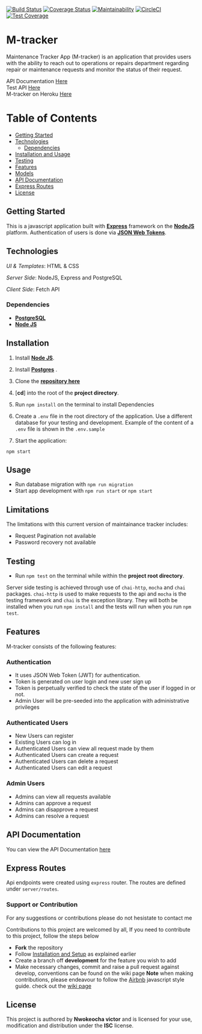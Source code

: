 [![Build Status](https://travis-ci.org/veeqtor/M-tracker.svg?branch=develop)](https://travis-ci.org/veeqtor/M-tracker)
[![Coverage Status](https://coveralls.io/repos/github/veeqtor/M-tracker/badge.svg?branch=develop)](https://coveralls.io/github/veeqtor/M-tracker?branch=develop)
[![Maintainability](https://api.codeclimate.com/v1/badges/ecbcabd190ca98ce3b31/maintainability)](https://codeclimate.com/github/veeqtor/M-tracker/maintainability)
[![CircleCI](https://circleci.com/gh/veeqtor/M-tracker.svg?style=svg)](https://circleci.com/gh/veeqtor/M-tracker)
[![Test Coverage](https://api.codeclimate.com/v1/badges/ecbcabd190ca98ce3b31/test_coverage)](https://codeclimate.com/github/veeqtor/M-tracker/test_coverage)

# M-tracker

Maintenance Tracker App (M-tracker) is an application that provides users with the ability to reach out to operations or repairs department regarding repair or maintenance requests and monitor the status of their request.

API Documentation [Here](https://m-traqa-front.herokuapp.com/api/v1/docs)<br>
Test API [Here](https://m-traqa-front.herokuapp.com/api/v1/)<br>
M-tracker on Heroku [Here](https://m-traqa-front.herokuapp.com/)

# Table of Contents

- [Getting Started](#getting-started)
- [Technologies](#technologies)
  - [Dependencies](#dependencies)
- [Installation and Usage](#installation)
- [Testing](#testing)
- [Features](#features)
- [Models](#models)
- [API Documentation](#api-documentation)
- [Express Routes](#express-routes)
- [License](#license)

## Getting Started

This is a javascript application built with [**Express**](https://expressjs.com/) framework on the [**NodeJS**](https://nodejs.org/) platform. Authentication of users is done via [**JSON Web Tokens**](https://jwt.io/).

## Technologies

_UI & Templates_: HTML & CSS

_Server Side_: NodeJS, Express and PostgreSQL

_Client Side_: Fetch API

### Dependencies

- [**PostgreSQL**](https://www.postgresql.org/)
- [**Node JS**](https://nodejs.org/en/)

## Installation

1. Install [**Node JS**](https://nodejs.org/en/).
2. Install [**Postgres**](https://www.postgresql.org/) .
3. Clone the [**repository here**](https://github.com/veeqtor/M-tracker.git)
4. [**cd**] into the root of the **project directory**.
5. Run `npm install` on the terminal to install Dependencies

6. Create a `.env` file in the root directory of the application. Use a different database for your testing and development. Example of the content of a `.env` file is shown in the `.env.sample`

7. Start the application:

```
npm start
```

## Usage

- Run database migration with `npm run migration`
- Start app development with `npm run start` or `npm start`

## Limitations

The limitations with this current version of maintainance tracker includes:

- Request Pagination not available
- Password recovery not available

## Testing

- Run `npm test` on the terminal while within the **project root directory**.

Server side testing is achieved through use of `chai-http`, `mocha` and `chai` packages. `chai-http` is used to make requests to the api and `mocha` is the testing framework and `chai` is the exception library. They will both be installed when you run `npm install` and the tests will run when you run `npm test`.

## Features

M-tracker consists of the following features:

### Authentication

- It uses JSON Web Token (JWT) for authentication.
- Token is generated on user login and new user sign up
- Token is perpetually verified to check the state of the user if logged in or not.
- Admin User will be pre-seeded into the application with administrative privileges

### Authenticated Users

- New Users can register
- Existing Users can log in
- Authenticated Users can view all request made by them
- Authenticated Users can create a request
- Authenticated Users can delete a request
- Authenticated Users can edit a request

### Admin Users

- Admins can view all requests available
- Admins can approve a request
- Admins can disapprove a request
- Admins can resolve a request

## API Documentation

You can view the API Documentation [here](https://m-traqa-front.herokuapp.com/api/v1/docs)

## Express Routes

Api endpoints were created using `express` router. The routes are defined under `server/routes`.

### Support or Contribution

For any suggestions or contributions please do not hesistate to contact me

Contributions to this project are welcomed by all, If you need to contribute to this project, follow the steps below

- **Fork** the repository
- Follow [Installation and Setup](#installation-and-setup) as explained earlier
- Create a branch off **development** for the feature you wish to add
- Make necessary changes, commit and raise a pull request against develop, conventions can be found on the wiki page
  **Note** when making contributions, please endeavour to follow the [Airbnb](https://github.com/airbnb/javascript) javascript style guide. check out the [wiki page](https://github.com/benfluleck/HelloBooks/wiki)

## License

This project is authored by **Nwokeocha victor** and is licensed for your use, modification and distribution under the **ISC** license.
